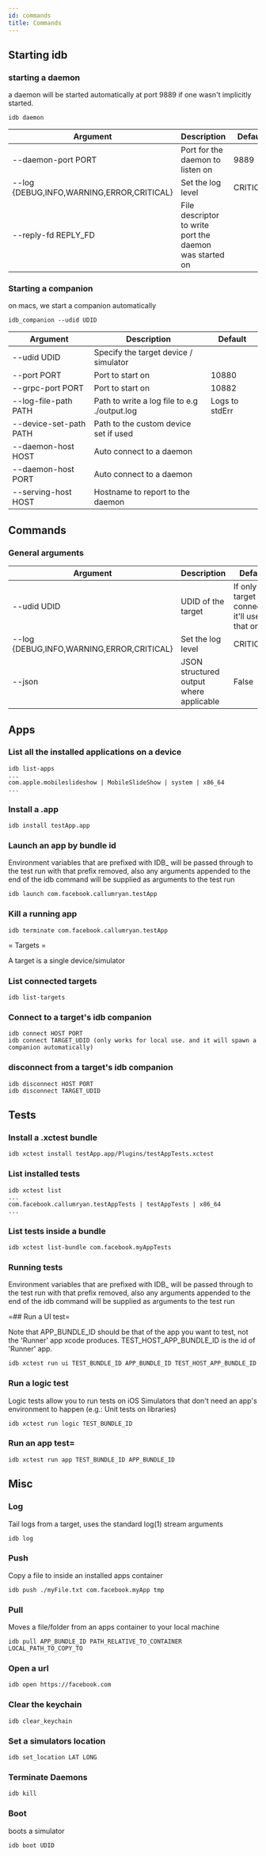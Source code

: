 ```yaml
---
id: commands
title: Commands
---
```

## Starting idb

### starting a daemon
a daemon will be started automatically at port 9889 if one wasn't implicitly started.

```
idb daemon
```


| Argument | Description | Default
|----------|-------------|--------
|--daemon-port PORT | Port for the daemon to listen on | 9889
|--log {DEBUG,INFO,WARNING,ERROR,CRITICAL} | Set the log level | CRITICAL
|--reply-fd REPLY_FD | File descriptor to write port the daemon was started on |


### Starting a companion
on macs, we start a companion automatically

```
idb_companion --udid UDID
```

| Argument | Description | Default
|----------|-------------|--------
|--udid UDID | Specify the target device / simulator |
|--port PORT | Port to start on | 10880
|--grpc-port PORT | Port to start on | 10882
|--log-file-path PATH | Path to write a log file to e.g ./output.log | Logs to stdErr
|--device-set-path PATH | Path to the custom device set if used |
|--daemon-host HOST | Auto connect to a daemon |
|--daemon-host PORT | Auto connect to a daemon |
|--serving-host HOST | Hostname to report to the daemon |


## Commands
### General arguments
| Argument | Description | Default
|----------|-------------|--------
|--udid UDID | UDID of the target | If only one target is connected it'll use that one
|--log {DEBUG,INFO,WARNING,ERROR,CRITICAL} | Set the log level | CRITICAL
|--json | JSON structured output where applicable | False


## Apps

### List all the installed applications on a device

```
idb list-apps
...
com.apple.mobileslideshow | MobileSlideShow | system | x86_64
...
```

### Install a .app

```
idb install testApp.app
```

### Launch an app by bundle id

Environment variables that are prefixed with IDB_ will be passed through to the test run with that prefix removed, also any arguments appended to the end of the idb command will be supplied as arguments to the test run

```
idb launch com.facebook.callumryan.testApp
```


### Kill a running app

```
idb terminate com.facebook.callumryan.testApp
```

= Targets =

A target is a single device/simulator

### List connected targets

```
idb list-targets
```

### Connect to a target's idb companion

```
idb connect HOST PORT
idb connect TARGET_UDID (only works for local use. and it will spawn a companion automatically)
```

### disconnect from a target's idb companion

```
idb disconnect HOST PORT
idb disconnect TARGET_UDID
```

## Tests

### Install a .xctest bundle

```
idb xctest install testApp.app/Plugins/testAppTests.xctest
```

### List installed tests


```
idb xctest list
...
com.facebook.callumryan.testAppTests | testAppTests | x86_64
...
```

### List tests inside a bundle

```
idb xctest list-bundle com.facebook.myAppTests
```

### Running tests

Environment variables that are prefixed with IDB_ will be passed through to the test run with that prefix removed, also any arguments appended to the end of the idb command will be supplied as arguments to the test run

=## Run a UI test=

Note that APP_BUNDLE_ID should be that of the app you want to test, not the 'Runner' app xcode produces.
TEST_HOST_APP_BUNDLE_ID is the id of 'Runner' app.

```
idb xctest run ui TEST_BUNDLE_ID APP_BUNDLE_ID TEST_HOST_APP_BUNDLE_ID
```

### Run a logic test

Logic tests allow you to run tests on iOS Simulators that don't need an app's environment to happen (e.g.: Unit tests on libraries)

```
idb xctest run logic TEST_BUNDLE_ID
```

### Run an app test=

```
idb xctest run app TEST_BUNDLE_ID APP_BUNDLE_ID
```

## Misc

### Log
Tail logs from a target, uses the standard log(1) stream arguments

```
idb log
```

### Push
Copy a file to inside an installed apps container

```
idb push ./myFile.txt com.facebook.myApp tmp
```

### Pull
Moves a file/folder from an apps container to your local machine

```
idb pull APP_BUNDLE_ID PATH_RELATIVE_TO_CONTAINER LOCAL_PATH_TO_COPY_TO
```

### Open a url

```
idb open https://facebook.com
```

### Clear the keychain

```
idb clear_keychain
```

### Set a simulators location

```
idb set_location LAT LONG
```

### Terminate Daemons

```
idb kill
```

### Boot
boots a simulator
```
idb boot UDID
```
